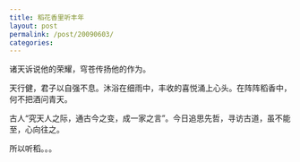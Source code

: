 ```yaml
---
title: 稻花香里听丰年
layout: post
permalink: /post/20090603/
categories: 
---
```


诸天诉说他的荣耀，穹苍传扬他的作为。

天行健，君子以自强不息。沐浴在细雨中，丰收的喜悦涌上心头。在阵阵稻香中，何不把酒问青天。

古人“究天人之际，通古今之变，成一家之言”。今日追思先哲，寻访古道，虽不能至，心向往之。

所以听稻。。。
